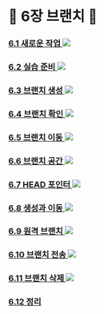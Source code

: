 # :doughnut: 6장 브랜치 :doughnut:

### [ 6.1 새로운 작업 ](https://github.com/groupFive/5JO-REPOSITORY/blob/main/%EA%B5%90%EC%9E%AC%206%EC%9E%A5%20%EC%A0%95%EB%A6%AC/6.1%20%EC%83%88%EB%A1%9C%EC%9A%B4%20%EC%9E%91%EC%97%85.md) <img src="https://img.shields.io/badge/장태현-3DDC84?style=flat-square&logoColor=white"/>
###
### [ 6.2 실습 준비 ](https://github.com/groupFive/5JO-REPOSITORY/blob/main/%EA%B5%90%EC%9E%AC%206%EC%9E%A5%20%EC%A0%95%EB%A6%AC/6.2%20%EC%8B%A4%EC%8A%B5%20%EC%A4%80%EB%B9%84.md) <img src="https://img.shields.io/badge/김성원-3DDC84?style=flat-square&logoColor=white"/>
###
### [ 6.3 브랜치 생성 ](https://github.com/groupFive/5JO-REPOSITORY/blob/main/%EA%B5%90%EC%9E%AC%206%EC%9E%A5%20%EC%A0%95%EB%A6%AC/6.3%20%EB%B8%8C%EB%9E%9C%EC%B9%98%20%EC%83%9D%EC%84%B1.md) <img src="https://img.shields.io/badge/양준모-3DDC84?style=flat-square&logoColor=white"/>
###
### [ 6.4 브랜치 확인 ](https://github.com/groupFive/5JO-REPOSITORY/blob/main/%EA%B5%90%EC%9E%AC%206%EC%9E%A5%20%EC%A0%95%EB%A6%AC/6.4%20%EB%B8%8C%EB%9E%9C%EC%B9%98%20%ED%99%95%EC%9D%B8.md) <img src="https://img.shields.io/badge/이세진-3DDC84?style=flat-square&logoColor=white"/>
###
### [ 6.5 브랜치 이동 ](https://github.com/groupFive/5JO-REPOSITORY/blob/main/%EA%B5%90%EC%9E%AC%206%EC%9E%A5%20%EC%A0%95%EB%A6%AC/6.5%20%EB%B8%8C%EB%9E%9C%EC%B9%98%20%EC%9D%B4%EB%8F%99.md) <img src="https://img.shields.io/badge/양준모-3DDC84?style=flat-square&logoColor=white"/>
###
### [ 6.6 브랜치 공간 ](https://github.com/groupFive/5JO-REPOSITORY/blob/main/%EA%B5%90%EC%9E%AC%206%EC%9E%A5%20%EC%A0%95%EB%A6%AC/6.6%20%EB%B8%8C%EB%9E%9C%EC%B9%98%20%EA%B3%B5%EA%B0%84.md) <img src="https://img.shields.io/badge/김성원-3DDC84?style=flat-square&logoColor=white"/>
### 
### [ 6.7 HEAD 포인터 ](https://github.com/groupFive/5JO-REPOSITORY/blob/main/%EA%B5%90%EC%9E%AC%206%EC%9E%A5%20%EC%A0%95%EB%A6%AC/6.7%20HEAD%20%ED%8F%AC%EC%9D%B8%ED%84%B0.md) <img src="https://img.shields.io/badge/이세진-3DDC84?style=flat-square&logoColor=white"/>
###
### [ 6.8 생성과 이동 ](https://github.com/groupFive/5JO-REPOSITORY/blob/main/%EA%B5%90%EC%9E%AC%206%EC%9E%A5%20%EC%A0%95%EB%A6%AC/6.8%20%EC%83%9D%EC%84%B1%EA%B3%BC%20%EC%9D%B4%EB%8F%99.md) <img src="https://img.shields.io/badge/장태현-3DDC84?style=flat-square&logoColor=white"/>
### [ 6.9 원격 브랜치 ](https://github.com/groupFive/5JO-REPOSITORY/blob/main/%EA%B5%90%EC%9E%AC%206%EC%9E%A5%20%EC%A0%95%EB%A6%AC/6.9%20%EC%9B%90%EA%B2%A9%20%EB%B8%8C%EB%9E%9C%EC%B9%98.md) <img src="https://img.shields.io/badge/김태윤-3DDC84?style=flat-square&logoColor=white"/>
### [ 6.10 브랜치 전송 ](https://github.com/groupFive/5JO-REPOSITORY/blob/main/%EA%B5%90%EC%9E%AC%206%EC%9E%A5%20%EC%A0%95%EB%A6%AC/6.10%20%EB%B8%8C%EB%9E%9C%EC%B9%98%20%EC%A0%84%EC%86%A1.md) <img src="https://img.shields.io/badge/장태현-3DDC84?style=flat-square&logoColor=white"/>
### [ 6.11 브랜치 삭제 ](https://github.com/groupFive/5JO-REPOSITORY/blob/main/%EA%B5%90%EC%9E%AC%206%EC%9E%A5%20%EC%A0%95%EB%A6%AC/6.11%20%EB%B8%8C%EB%9E%9C%EC%B9%98%20%EC%82%AD%EC%A0%9C.md) <img src="https://img.shields.io/badge/김성원-3DDC84?style=flat-square&logoColor=white"/>
### [ 6.12 정리 ](https://github.com/groupFive/5JO-REPOSITORY/blob/main/%EA%B5%90%EC%9E%AC%206%EC%9E%A5%20%EC%A0%95%EB%A6%AC/6.12%20%EC%A0%95%EB%A6%AC.md)

